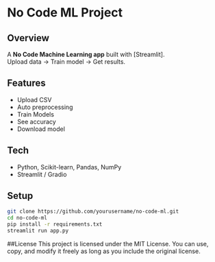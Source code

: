 # No Code ML Project

## Overview
A **No Code Machine Learning app** built with [Streamlit].  
Upload data → Train model → Get results.  

## Features
- Upload CSV  
- Auto preprocessing  
- Train Models  
- See accuracy   
- Download model 
## Tech
- Python, Scikit-learn, Pandas, NumPy  
- Streamlit / Gradio  

## Setup
```bash
git clone https://github.com/yourusername/no-code-ml.git
cd no-code-ml
pip install -r requirements.txt
streamlit run app.py
```
##License
This project is licensed under the MIT License. You can use, copy, and modify it freely as long as you include the original license.
